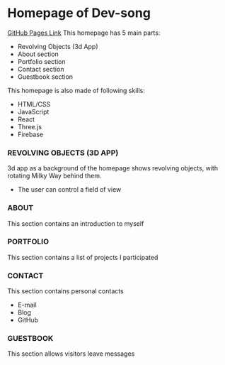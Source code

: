 # Homepage of Dev-song

[GitHub Pages Link](https://dev-song.github.io/3d-home/)
This homepage has 5 main parts:

- Revolving Objects (3d App)
- About section
- Portfolio section
- Contact section
- Guestbook section

This homepage is also made of following skills:

- HTML/CSS
- JavaScript
- React
- Three.js
- Firebase

### REVOLVING OBJECTS (3D APP)

3d app as a background of the homepage shows revolving objects, with rotating Milky Way behind them.

- The user can control a field of view

### ABOUT

This section contains an introduction to myself

### PORTFOLIO

This section contains a list of projects I participated

### CONTACT

This section contains personal contacts

- E-mail
- Blog
- GitHub

### GUESTBOOK

This section allows visitors leave messages
